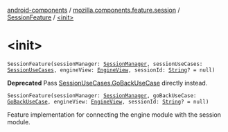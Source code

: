 [android-components](../../index.md) / [mozilla.components.feature.session](../index.md) / [SessionFeature](index.md) / [&lt;init&gt;](./-init-.md)

# &lt;init&gt;

`SessionFeature(sessionManager: `[`SessionManager`](../../mozilla.components.browser.session/-session-manager/index.md)`, sessionUseCases: `[`SessionUseCases`](../-session-use-cases/index.md)`, engineView: `[`EngineView`](../../mozilla.components.concept.engine/-engine-view/index.md)`, sessionId: `[`String`](https://kotlinlang.org/api/latest/jvm/stdlib/kotlin/-string/index.html)`? = null)`

**Deprecated**
Pass [SessionUseCases.GoBackUseCase](../-session-use-cases/-go-back-use-case/index.md) directly instead.

`SessionFeature(sessionManager: `[`SessionManager`](../../mozilla.components.browser.session/-session-manager/index.md)`, goBackUseCase: `[`GoBackUseCase`](../-session-use-cases/-go-back-use-case/index.md)`, engineView: `[`EngineView`](../../mozilla.components.concept.engine/-engine-view/index.md)`, sessionId: `[`String`](https://kotlinlang.org/api/latest/jvm/stdlib/kotlin/-string/index.html)`? = null)`

Feature implementation for connecting the engine module with the session module.


